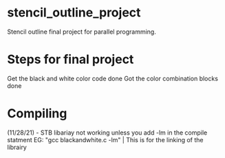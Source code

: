 # stencil_outline_project
Stencil outline final project for parallel programming.

# Steps for final project
Get the black and white color code done
Got the color combination blocks done

# Compiling
(11/28/21) - STB libariay not working unless you add -lm in the compile statment EG: "gcc blackandwhite.c -lm" | This is for the linking of the librairy